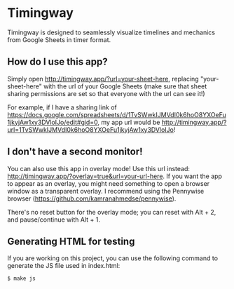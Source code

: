 # Timingway

Timingway is designed to seamlessly visualize timelines and mechanics from Google Sheets in timer format.

## How do I use this app?

Simply open http://timingway.app/?url=your-sheet-here, replacing "your-sheet-here" with the url of your Google Sheets (make sure that sheet sharing permissions are set so that everyone with the url can see it!)

For example, if I have a sharing link of https://docs.google.com/spreadsheets/d/1TvSWwkIJMVdI0k6hoO8YXOeFu1jkyjAw1xy3DVloIJo/edit#gid=0, my app url would be http://timingway.app/?url=1TvSWwkIJMVdI0k6hoO8YXOeFu1jkyjAw1xy3DVloIJo!

## I don't have a second monitor!

You can also use this app in overlay mode! Use this url instead: http://timingway.app/?overlay=true&url=your-url-here. If you want the app to appear as an overlay, you might need something to open a browser window as a transparent overlay. I recommend using the Pennywise browser (https://github.com/kamranahmedse/pennywise).

There's no reset button for the overlay mode; you can reset with Alt + 2, and pause/continue with Alt + 1.

## Generating HTML for testing

If you are working on this project, you can use the following command to generate the JS file used in index.html:
```bash
$ make js
```
